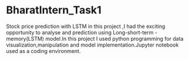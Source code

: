 # BharatIntern_Task1
Stock price prediction with LSTM in this project ,I had the exciting opportunity to analyse and prediction using  Long-short-term -memory(LSTM) model.In this project I used python programming for data visualization,manipulation and model implementation.Jupyter notebook used as a coding environment. 
